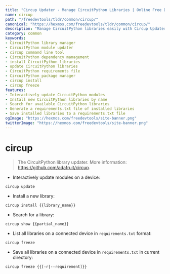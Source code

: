 ```yaml
---
title: "Circup Updater - Manage CircuitPython Libraries | Online Free DevTools by Hexmos"
name: circup
path: "/freedevtools/tldr/common/circup/"
canonical: "https://hexmos.com/freedevtools/tldr/common/circup/"
description: "Manage CircuitPython libraries easily with Circup Updater. Install, update and freeze CircuitPython modules on your device. Free online tool, no registration required."
category: common
keywords:
- CircuitPython library manager
- CircuitPython module updater
- circup command line tool
- CircuitPython dependency management
- install CircuitPython libraries
- update CircuitPython libraries
- CircuitPython requirements file
- CircuitPython package manager
- circup install
- circup freeze
features:
- Interactively update CircuitPython modules
- Install new CircuitPython libraries by name
- Search for available CircuitPython libraries
- Generate a requirements.txt file of installed libraries
- Save installed libraries to a requirements.txt file
ogImage: "https://hexmos.com/freedevtools/site-banner.png"
twitterImage: "https://hexmos.com/freedevtools/site-banner.png"
---
```


# circup

> The CircuitPython library updater.
> More information: <https://github.com/adafruit/circup>.

- Interactively update modules on a device:

`circup update`

- Install a new library:

`circup install {{library_name}}`

- Search for a library:

`circup show {{partial_name}}`

- List all libraries on a connected device in `requirements.txt` format:

`circup freeze`

- Save all libraries on a connected device in `requirements.txt` in current directory:

`circup freeze {{[-r|--requirement]}}`
